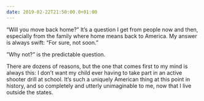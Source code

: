 ```yaml
---
date: 2019-02-22T21:50:00.0+01:00
---
```


“Will you move back home?” It’s a question I get from people now and then, especially from the family where home means back to America. My answer is always swift: “For sure, not soon.”

”Why not?” is the predictable question.

There are dozens of reasons, but the one that comes first to my mind is always this: I don’t want my child ever having to take part in an active shooter drill at school. It’s such a uniquely American thing at this point in history, and so completely and utterly unimaginable to me, now that I live outside the states. 
